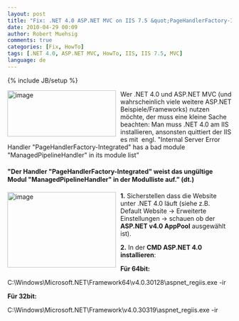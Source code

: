 ```yaml
---
layout: post
title: "Fix: .NET 4.0 ASP.NET MVC on IIS 7.5 &quot;PageHandlerFactory-Integrated&quot; has a bad module &quot;ManagedPipelineHandler&quot;"
date: 2010-04-29 00:09
author: Robert Muehsig
comments: true
categories: [Fix, HowTo]
tags: [.NET 4.0, ASP.NET MVC, HowTo, IIS, IIS 7.5, MVC]
language: de
---
```

{% include JB/setup %}
<p><a href="{{BASE_PATH}}/assets/wp-images-de/image954.png"><img style="border-right-width: 0px; margin: 0px 10px 0px 0px; display: inline; border-top-width: 0px; border-bottom-width: 0px; border-left-width: 0px" title="image" border="0" alt="image" align="left" src="{{BASE_PATH}}/assets/wp-images-de/image_thumb139.png" width="244" height="104" /></a>Wer .NET 4.0 und ASP.NET MVC (und wahrscheinlich viele weitere ASP.NET Beispiele/Frameworks) nutzen möchte, der muss eine kleine Sache beachten: Man muss .NET 4.0 am IIS installieren, ansonsten quittiert der IIS es mit&#160; engl. "Internal Server Error Handler &quot;PageHandlerFactory-Integrated&quot; has a bad module &quot;ManagedPipelineHandler&quot; in its module list”</p>  <p></p>  <p></p>  <p><strong>"Der Handler &quot;PageHandlerFactory-Integrated&quot; weist das ungültige Modul &quot;ManagedPipelineHandler&quot; in der Modulliste auf.” (dt.)</strong></p>  <p><a href="{{BASE_PATH}}/assets/wp-images-de/image955.png"><img style="border-right-width: 0px; margin: 0px 10px 0px 0px; display: inline; border-top-width: 0px; border-bottom-width: 0px; border-left-width: 0px" title="image" border="0" alt="image" align="left" src="{{BASE_PATH}}/assets/wp-images-de/image_thumb140.png" width="244" height="170" /></a> <strong>1.</strong> Sicherstellen dass die Website unter .NET 4.0 läuft (siehe z.B. Default Website -&gt; Erweiterte Einstellungen -&gt; schauen ob der <strong>ASP.NET v4.0 AppPool</strong> ausgewählt ist).</p>  <p><strong>2.</strong> In der <strong>CMD ASP.NET 4.0 installieren</strong>: </p>  <p><strong>Für 64bit:</strong></p>  <p>C:\Windows\Microsoft.NET\Framework64\v4.0.30128\aspnet_regiis.exe -ir</p>  <p><strong>Für 32bit:</strong></p>  <p>C:\Windows\Microsoft.NET\Framework\v4.0.30319\aspnet_regiis.exe -ir</p>
